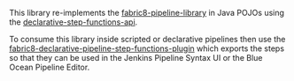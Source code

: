 This library re-implements the [fabric8-pipeline-library](https://github.com/fabric8io/fabric8-pipeline-library) in Java POJOs using the [declarative-step-functions-api](https://github.com/fabric8-jenkins/declarative-step-functions-api).

To consume this library inside scripted or declarative pipelines then use the [fabric8-declarative-pipeline-step-functions-plugin](https://github.com/fabric8-jenkins/fabric8-declarative-pipeline-step-functions-plugin) which exports the steps so that they can be used in the Jenkins Pipeline Syntax UI or the Blue Ocean Pipeline Editor.